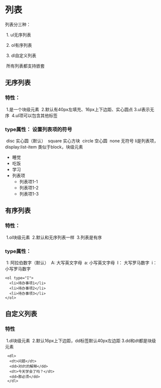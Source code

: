 # 列表

列表分三种：

​    1. ul无序列表

​    2. ol有序列表

​    3. dl自定义列表

​    所有列表都支持嵌套

##   无序列表 

###           特性：

​            1.是一个块级元素
​            2.默认有40px左填充、16px上下边距、实心圆点
​            3.ul表示无序
​            4.ul项可以包含其他标签

###           type属性：  设置列表项的符号

​                disc    实心圆（默认）
​                square  实心方块
​                circle  空心圆
​                none    无符号
​        li是列表项，display:list-item 类似于block，块级元素

   <ul type="disc">
    <li>睡觉</li>
    <li>吃饭</li>
    <li>学习</li>
    <li>
      列表项
      <ul>
        <li>列表项1-1</li>
        <li>列表项1-2</li>
        <li>列表项1-3</li>
      </ul>
    </li>
   </ul>

##   有序列表

###         特性：

​          1.ol块级元素
​          2.默认和无序列表一样
​          3.列表是有序

###         type属性：

​          1: 阿拉伯数字（默认）
​          A:  大写英文字母
​          a:  小写英文字母
​          I： 大写罗马数字
​          i： 小写罗马数字

    <ol type="I">
      <li>待办事项1</li>
      <li>待办事项2</li>
      <li>待办事项3</li>
    </ol>

##   自定义列表

###           特性

​            1.dl块级元素
​            2.默认16px上下边距，dd标签默认40px左边距
​            3.dd和dt都是块级元素

     <dl>
      <dt>问题</dt>
      <dd>对dt的解释</dd>
      <dt>今天学会了吗？</dt>
      <dd>那必须</dd>
     </dl>